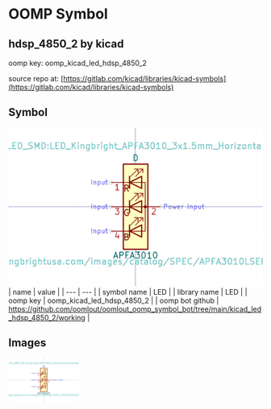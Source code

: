 # OOMP Symbol  
## hdsp_4850_2  by kicad  
  
oomp key: oomp_kicad_led_hdsp_4850_2  
  
source repo at: [https://gitlab.com/kicad/libraries/kicad-symbols](https://gitlab.com/kicad/libraries/kicad-symbols)  
## Symbol  
  
[![working.png](working_600.png)](working.png)  
| name | value | 
| --- | --- | 
| symbol name | LED | 
| library name | LED | 
| oomp key | oomp_kicad_led_hdsp_4850_2 | 
| oomp bot github | https://github.com/oomlout/oomlout_oomp_symbol_bot/tree/main/kicad_led_hdsp_4850_2/working | 
## Images  
  
[![working.png](working_140.png)](working.png)  
